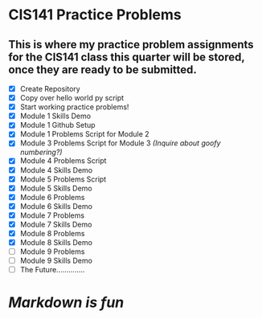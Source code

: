 # CIS141 Practice Problems
This is where my practice problem assignments for the CIS141 class this quarter will be stored, once they are ready to be submitted.
---
- [x] Create Repository
- [x] Copy over hello world py script
- [X] Start working practice problems!
- [x] Module 1 Skills Demo
- [X] Module 1 Github Setup
- [X] Module 1 Problems Script for Module 2
- [x] Module 3 Problems Script for Module 3 *(Inquire about goofy numbering?)*
- [x] Module 4 Problems Script
- [X] Module 4 Skills Demo
- [x] Module 5 Problems Script
- [x] Module 5 Skills Demo
- [x] Module 6 Problems
- [x] Module 6 Skills Demo
- [X] Module 7 Problems
- [x] Module 7 Skills Demo
- [x] Module 8 Problems
- [x] Module 8 Skills Demo
- [ ] Module 9 Problems
- [ ] Module 9 Skills Demo
- [ ] The Future..............

# *Markdown is fun*
